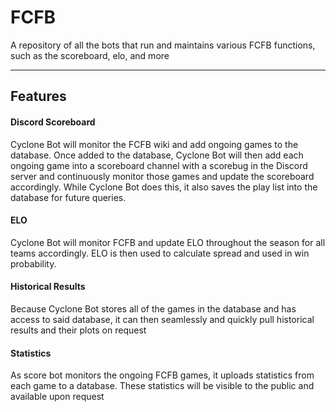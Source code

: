 # FCFB
A repository of all the bots that run and maintains various FCFB functions, such as the scoreboard, elo, and more

___
## Features
#### Discord Scoreboard
Cyclone Bot will monitor the FCFB wiki and add ongoing games to the database. Once added to the database, Cyclone Bot will then add each ongoing game into a scoreboard channel with a scorebug in the Discord server and continuously monitor those games and update the scoreboard accordingly.  While Cyclone Bot does this, it also saves the play list into the database for future queries. 

#### ELO
Cyclone Bot will monitor FCFB and update ELO throughout the season for all teams accordingly. ELO is then used to calculate spread and used in win probability.

#### Historical Results
Because Cyclone Bot stores all of the games in the database and has access to said database, it can then seamlessly and quickly pull historical results and their plots on request

#### Statistics
As score bot monitors the ongoing FCFB games, it uploads statistics from each game to a database. These statistics will be visible to the public and available upon request
